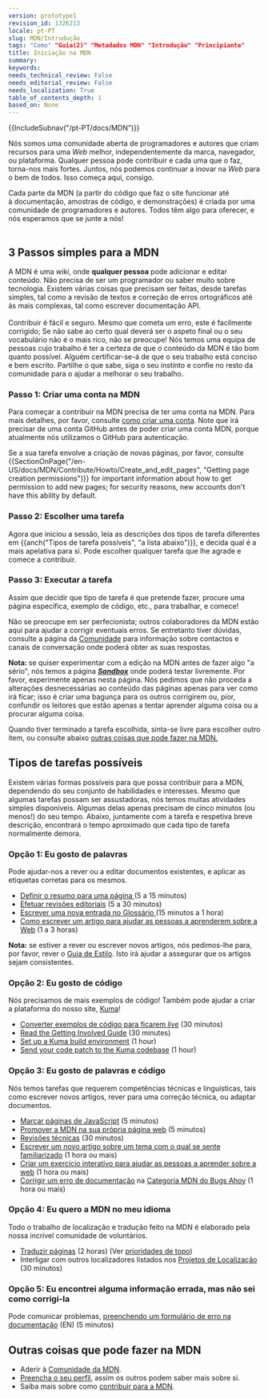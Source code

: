 ```yaml
---
version: prototype1
revision_id: 1326213
locale: pt-PT
slug: MDN/Intrudução
tags: "Como" "Guia(2)" "Metadados MDN" "Introdução" "Principiante"
title: Iniciação na MDN
summary: 
keywords: 
needs_technical_review: False
needs_editorial_review: False
needs_localization: True
table_of_contents_depth: 1
based_on: None
---
```

<div>{{IncludeSubnav("/pt-PT/docs/MDN")}}</div>

<p>Nós somos uma comunidade aberta de programadores e autores que criam recursos para uma <em>Web</em> melhor, independentemente da marca, navegador, ou plataforma. Qualquer pessoa pode contribuir e cada uma que o faz, torna-nos mais fortes. Juntos, nós podemos continuar a inovar na <em>Web</em> para o bem de todos. Isso começa aqui, consigo.</p>

<div class="pt" id="OutputArea" style="direction: ltr; text-align: left;">
<div class="Wrap" id="OutputText" style="direction: ltr; text-align: left;" tabindex="99999">
<div paragraphname="paragraph0"><span dstinfo="14:16" id="ouHighlight__14_16TO14_16" paragraphname="paragraph0" srcinfo="14:16">Cada parte da MDN</span><span id="noHighlight_0.4600410943937021"> </span><span dstinfo="18:18" id="ouHighlight__18_22TO18_18" paragraphname="paragraph0" srcinfo="18:22">(</span><span id="noHighlight_0.2816685285282383">a </span><span dstinfo="21:26" id="ouHighlight__18_22TO21_26" paragraphname="paragraph0" srcinfo="18:22">partir</span><span id="noHighlight_0.3010019351324419"> </span><span dstinfo="28:29" id="ouHighlight__24_26TO28_29" paragraphname="paragraph0" srcinfo="24:26">do</span><span id="noHighlight_0.48086100496992135"> </span><span dstinfo="31:36" id="ouHighlight__28_31TO31_36" paragraphname="paragraph0" srcinfo="28:31">código</span><span id="noHighlight_0.19621218445556554"> </span><span dstinfo="38:40" id="ouHighlight__33_36TO38_40" paragraphname="paragraph0" srcinfo="33:36">que</span><span id="noHighlight_0.0001073609287439714"> </span><span dstinfo="42:44" id="ouHighlight__38_42TO42_44" paragraphname="paragraph0" srcinfo="38:42">faz</span><span id="noHighlight_0.533507319663049"> </span><span dstinfo="46:46" id="ouHighlight__44_46TO46_46" paragraphname="paragraph0" srcinfo="44:46">o</span><span id="noHighlight_0.1689127734872916"> </span><span dstinfo="48:51" id="ouHighlight__48_51TO48_51" paragraphname="paragraph0" srcinfo="48:51">site</span><span id="noHighlight_0.48085326372347625"> </span><span dstinfo="53:61" id="ouHighlight__53_56TO53_61" paragraphname="paragraph0" srcinfo="53:56">funcionar</span><span id="noHighlight_0.19117383913956865">&nbsp;até à&nbsp;</span><span dstinfo="70:81" id="ouHighlight__65_77TO70_81" paragraphname="paragraph0" srcinfo="65:77">documentação</span><span id="noHighlight_0.4339589672582106">,</span><span id="noHighlight_0.34845973457629387"> </span><span dstinfo="84:91" id="ouHighlight__85_91TO84_91" paragraphname="paragraph0" srcinfo="85:91">amostras</span><span id="noHighlight_0.2539598217111553"> de </span><span dstinfo="96:101" id="ouHighlight__80_83TO96_101" paragraphname="paragraph0" srcinfo="80:83">código,</span><span id="noHighlight_0.43765431091199714"> </span><span dstinfo="103:103" id="ouHighlight__94_96TO103_103" paragraphname="paragraph0" srcinfo="94:96">e</span><span id="noHighlight_0.39601967821814243"> </span><span dstinfo="105:118" id="ouHighlight__98_103TO105_118" paragraphname="paragraph0" srcinfo="98:103">demonstrações)</span><span id="noHighlight_0.5066727395740428"> </span><span dstinfo="120:120" id="ouHighlight__105_106TO120_120" paragraphname="paragraph0" srcinfo="105:106">é</span><span id="noHighlight_0.6080532285565368"> </span><span dstinfo="122:127" id="ouHighlight__108_114TO122_127" paragraphname="paragraph0" srcinfo="108:114">criada</span><span id="noHighlight_0.03835652138107015"> </span><span dstinfo="129:131" id="ouHighlight__116_117TO129_131" paragraphname="paragraph0" srcinfo="116:117">por</span><span id="noHighlight_0.7590863312230668"> </span><span dstinfo="133:135" id="ouHighlight__119_119TO133_135" paragraphname="paragraph0" srcinfo="119:119">uma</span><span id="noHighlight_0.9669620829844346"> </span><span dstinfo="137:146" id="ouHighlight__121_129TO137_146" paragraphname="paragraph0" srcinfo="121:129">comunidade</span><span id="noHighlight_0.4086784795267352"> </span><span dstinfo="148:149" id="ouHighlight__131_132TO148_149" paragraphname="paragraph0" srcinfo="131:132">de</span><span id="noHighlight_0.5153626559962768">&nbsp;programadores&nbsp;</span><span dstinfo="167:167" id="ouHighlight__145_147TO167_167" paragraphname="paragraph0" srcinfo="145:147">e</span><span id="noHighlight_0.8523116255274712"> </span><span dstinfo="169:178" id="ouHighlight__149_155TO169_178" paragraphname="paragraph0" srcinfo="149:155">autores</span><span id="noHighlight_0.1738554598427129">.</span><span id="noHighlight_0.9209528867647527"> </span><span dstinfo="181:190" id="ouHighlight__158_165TO181_190" paragraphname="paragraph0" srcinfo="158:165">Todos</span><span id="noHighlight_0.690662936003594"> têm </span><span dstinfo="196:199" id="ouHighlight__171_179TO196_199" paragraphname="paragraph0" srcinfo="171:179">algo</span><span id="noHighlight_0.5382944792775253">&nbsp;para&nbsp;</span><span dstinfo="203:210" id="ouHighlight__184_188TO203_210" paragraphname="paragraph0" srcinfo="184:188">oferecer</span><span id="noHighlight_0.3419900886478675">,</span><span id="noHighlight_0.19706367129893487">&nbsp;e nós&nbsp;</span><span dstinfo="213:213" id="ouHighlight__191_193TO213_213" paragraphname="paragraph0" srcinfo="191:193">esperamos que se junte a nós!</span></div>

<div paragraphname="paragraph0">&nbsp;</div>
</div>
</div>

<h2 id="3_Passos_simples_para_a_MDN"><span>3 Passos simples para a MDN</span></h2>

<div class="pt" id="OutputArea" style="direction: ltr; text-align: left;">
<div class="Wrap" id="OutputText" style="direction: ltr; text-align: left;" tabindex="99999">
<div paragraphname="paragraph0"><span id="noHighlight_0.47920148300743626">A MDN&nbsp;</span><span dstinfo="4:4" id="ouHighlight__4_5TO4_4" paragraphname="paragraph0" srcinfo="4:5">é</span><span id="noHighlight_0.5491344717821757"> </span><span dstinfo="6:7" id="ouHighlight__7_7TO6_7" paragraphname="paragraph0" srcinfo="7:7">uma</span><span id="noHighlight_0.8750513674493037"> </span><em><span dstinfo="9:12" id="ouHighlight__9_12TO9_12" paragraphname="paragraph0" srcinfo="9:12">wiki</span></em><span id="noHighlight_0.7850095290312931">,</span><span id="noHighlight_0.5182284369975565"> </span><span dstinfo="15:18" id="ouHighlight__15_19TO15_18" paragraphname="paragraph0" srcinfo="15:19">onde</span><span id="noHighlight_0.018006826884430893"> </span><strong><span dstinfo="20:34" id="ouHighlight__21_26TO20_34" paragraphname="paragraph0" srcinfo="21:26">qualquer pessoa</span></strong><span id="noHighlight_0.4040337194597289"> </span><span dstinfo="36:39" id="ouHighlight__28_30TO36_39" paragraphname="paragraph0" srcinfo="28:30">pode</span><span id="noHighlight_0.9747336392889395"> </span><span dstinfo="41:49" id="ouHighlight__32_34TO41_49" paragraphname="paragraph0" srcinfo="32:34">adicionar</span><span id="noHighlight_0.7066487403238145"> </span><span dstinfo="51:51" id="ouHighlight__36_38TO51_51" paragraphname="paragraph0" srcinfo="36:38">e</span><span id="noHighlight_0.5446518252479879"> </span><span dstinfo="53:58" id="ouHighlight__40_43TO53_58" paragraphname="paragraph0" srcinfo="40:43">editar</span><span id="noHighlight_0.6426048314610565"> </span><span dstinfo="60:67" id="ouHighlight__45_51TO60_67" paragraphname="paragraph0" srcinfo="45:51">conteúdo</span><span id="noHighlight_0.8453660300988101">.</span><span id="noHighlight_0.055925875247653134"> </span><span dstinfo="70:73" id="ouHighlight__54_56TO70_73" paragraphname="paragraph0" srcinfo="54:56">N</span><span dstinfo="75:77" id="ouHighlight__58_62TO75_77" paragraphname="paragraph0" srcinfo="58:62">ão</span><span id="noHighlight_0.8092718734331236"> </span><span dstinfo="79:85" id="ouHighlight__64_70TO79_85" paragraphname="paragraph0" srcinfo="64:70">precisa</span><span id="noHighlight_0.22724740936320986"> de </span><span dstinfo="87:89" id="ouHighlight__72_73TO87_89" paragraphname="paragraph0" srcinfo="72:73">ser</span><span id="noHighlight_0.1843562915821374"> </span><span dstinfo="91:92" id="ouHighlight__75_75TO91_92" paragraphname="paragraph0" srcinfo="75:75">um</span><span id="noHighlight_0.3592619006001544"> </span><span dstinfo="94:104" id="ouHighlight__77_86TO94_104" paragraphname="paragraph0" srcinfo="77:86">programador</span><span id="noHighlight_0.285547875523669"> </span><span dstinfo="106:107" id="ouHighlight__88_89TO106_107" paragraphname="paragraph0" srcinfo="88:89">ou</span><span id="noHighlight_0.9061669056755919"> </span><span dstinfo="109:112" id="ouHighlight__91_94TO109_112" paragraphname="paragraph0" srcinfo="91:94">saber</span><span id="noHighlight_0.19684376567211204"> </span><span dstinfo="114:118" id="ouHighlight__98_100TO114_118" paragraphname="paragraph0" srcinfo="98:100">muito</span><span id="noHighlight_0.5675302021548134"> </span><span dstinfo="120:124" id="ouHighlight__102_106TO120_124" paragraphname="paragraph0" srcinfo="102:106">sobre</span><span id="noHighlight_0.11138225174850647"> </span><span dstinfo="126:136" id="ouHighlight__108_119TO126_136" paragraphname="paragraph0" srcinfo="108:119">tecnologia</span><span id="noHighlight_0.8834602769538198">.</span><span id="noHighlight_0.28454983315849447"> </span><span dstinfo="139:145" id="ouHighlight__122_130TO139_145" paragraphname="paragraph0" srcinfo="122:130">Existem várias</span><span id="noHighlight_0.8598458374371334"> </span><span dstinfo="154:159" id="ouHighlight__142_147TO154_159" paragraphname="paragraph0" srcinfo="142:147">coisas</span><span id="noHighlight_0.34892750513629345"> </span><span dstinfo="161:163" id="ouHighlight__149_152TO161_163" paragraphname="paragraph0" srcinfo="149:152">que</span><span id="noHighlight_0.9874443798556571"> </span><span dstinfo="165:172" id="ouHighlight__154_160TO165_172" paragraphname="paragraph0" srcinfo="154:160">precisam</span><span id="noHighlight_0.34244235656099486"> </span><span dstinfo="174:176" id="ouHighlight__162_163TO174_176" paragraphname="paragraph0" srcinfo="162:163">ser</span><span id="noHighlight_0.25841029026007567"> </span><span dstinfo="178:183" id="ouHighlight__165_168TO178_183" paragraphname="paragraph0" srcinfo="165:168">feitas</span><span id="noHighlight_0.32790348607369335">,</span><span id="noHighlight_0.0754749662753087"> </span><span dstinfo="186:187" id="ouHighlight__171_174TO186_187" paragraphname="paragraph0" srcinfo="171:174">desde</span><span id="noHighlight_0.45034184896804075"> </span><span dstinfo="189:195" id="ouHighlight__183_187TO189_195" paragraphname="paragraph0" srcinfo="183:187">tarefas</span><span id="noHighlight_0.889982282033675"> </span><span dstinfo="197:203" id="ouHighlight__176_181TO197_203" paragraphname="paragraph0" srcinfo="176:181">simples</span><span id="noHighlight_0.874949287144007">, tal como a </span><span id="noHighlight_0.17301975604090902">revisão de </span><span dstinfo="221:226" id="ouHighlight__197_208TO221_226" paragraphname="paragraph0" srcinfo="197:208">textos</span><span id="noHighlight_0.6149690455375806"> </span><span dstinfo="228:228" id="ouHighlight__210_212TO228_228" paragraphname="paragraph0" srcinfo="210:212">e</span><span id="noHighlight_0.9289231957504542"> </span><span dstinfo="230:239" id="ouHighlight__214_223TO230_239" paragraphname="paragraph0" srcinfo="214:223">correção de</span><span id="noHighlight_0.5040134767190689"> </span><span dstinfo="241:258" id="ouHighlight__225_229TO241_258" paragraphname="paragraph0" srcinfo="225:229">erros ortográficos</span><span id="noHighlight_0.5764830231422348"> até </span><span dstinfo="260:261" id="ouHighlight__231_232TO260_261" paragraphname="paragraph0" srcinfo="231:232">às</span><span id="noHighlight_0.31222671666655055"> mais </span><span dstinfo="263:271" id="ouHighlight__238_244TO263_271" paragraphname="paragraph0" srcinfo="238:244">complexas,</span><span id="noHighlight_0.14560557587044287"> </span><span dstinfo="273:281" id="ouHighlight__251_257TO273_281" paragraphname="paragraph0" srcinfo="251:257">tal como</span><span id="noHighlight_0.2685463990562986"> </span><span dstinfo="283:290" id="ouHighlight__259_265TO283_290" paragraphname="paragraph0" srcinfo="259:265">escrever</span><span id="noHighlight_0.19633858312747077"> </span><span dstinfo="292:303" id="ouHighlight__271_283TO292_303" paragraphname="paragraph0" srcinfo="271:283">documentação</span><span id="noHighlight_0.9021550954525854"> </span><span dstinfo="308:310" id="ouHighlight__267_269TO308_310" paragraphname="paragraph0" srcinfo="267:269">API</span><span id="noHighlight_0.34762725714498666">.</span></div>

<div paragraphname="paragraph0">&nbsp;</div>
</div>
</div>

<div class="pt" id="OutputArea" style="direction: ltr; text-align: left;">
<div class="Wrap" id="OutputText" style="direction: ltr; text-align: left;" tabindex="99999">
<div paragraphname="paragraph0"><span id="noHighlight_0.6939304266497809">Contribuir&nbsp;</span><span dstinfo="11:11" id="ouHighlight__13_14TO11_11" paragraphname="paragraph0" srcinfo="13:14">é</span><span id="noHighlight_0.754432452620986"> </span><span dstinfo="13:17" id="ouHighlight__16_19TO13_17" paragraphname="paragraph0" srcinfo="16:19">fácil</span><span id="noHighlight_0.12677613373170482"> </span><span dstinfo="19:19" id="ouHighlight__21_23TO19_19" paragraphname="paragraph0" srcinfo="21:23">e</span><span id="noHighlight_0.9169567677650025"> </span><span dstinfo="21:26" id="ouHighlight__25_28TO21_26" paragraphname="paragraph0" srcinfo="25:28">seguro</span><span id="noHighlight_0.35895146514742815">.</span><span id="noHighlight_0.11298517990296342"> </span><span dstinfo="29:33" id="ouHighlight__31_34TO29_33" paragraphname="paragraph0" srcinfo="31:34">Mesmo</span><span id="noHighlight_0.22314055925593745"> </span><span dstinfo="35:36" id="ouHighlight__36_37TO35_36" paragraphname="paragraph0" srcinfo="36:37">que cometa um erro</span><span id="noHighlight_0.4559037862176293">,</span><span dstinfo="60:64" id="ouHighlight__59_62TO60_64" paragraphname="paragraph0" srcinfo="59:62"> este é facilmente corrigido</span><span dstinfo="81:81" id="ouHighlight__76_76TO81_81" paragraphname="paragraph0" srcinfo="76:76">;</span><span id="noHighlight_0.40627264171417155"> </span><span dstinfo="83:84" id="ouHighlight__78_79TO83_84" paragraphname="paragraph0" srcinfo="78:79">Se</span><span id="noHighlight_0.2985670129310918"> não sabe ao certo qual deverá ser o aspeto final </span><span dstinfo="139:140" id="ouHighlight__128_129TO139_140" paragraphname="paragraph0" srcinfo="128:129">ou o seu vocabulário não é o mais rico</span><span id="noHighlight_0.5033058561197279">,</span><span id="noHighlight_0.03342360750842488"> </span><span dstinfo="171:173" id="ouHighlight__166_170TO171_173" paragraphname="paragraph0" srcinfo="166:170">não</span><span id="noHighlight_0.8750742285474321"> se </span><span dstinfo="178:185" id="ouHighlight__172_182TO178_185" paragraphname="paragraph0" srcinfo="172:182">preocupe</span><span id="noHighlight_0.14456605310738102">!</span><span id="noHighlight_0.7159356526709744"> </span><span dstinfo="188:192" id="ouHighlight__188_194TO188_192" paragraphname="paragraph0" srcinfo="188:194">Nós temos</span><span id="noHighlight_0.8891478782467954"> </span><span dstinfo="194:196" id="ouHighlight__196_196TO194_196" paragraphname="paragraph0" srcinfo="196:196">uma</span><span id="noHighlight_0.34570799241183214"> </span><span dstinfo="198:203" id="ouHighlight__198_201TO198_203" paragraphname="paragraph0" srcinfo="198:201">equipa</span><span id="noHighlight_0.4175451730392493"> </span><span dstinfo="205:206" id="ouHighlight__203_204TO205_206" paragraphname="paragraph0" srcinfo="203:204">de</span><span id="noHighlight_0.8630305052430338"> </span><span dstinfo="208:214" id="ouHighlight__206_211TO208_214" paragraphname="paragraph0" srcinfo="206:211">pessoas</span><span id="noHighlight_0.91504254606562"> </span><span dstinfo="216:219" id="ouHighlight__213_217TO216_219" paragraphname="paragraph0" srcinfo="213:217">cujo</span><span id="noHighlight_0.8103854016751867"> </span><span dstinfo="221:228" id="ouHighlight__219_221TO221_228" paragraphname="paragraph0" srcinfo="219:221">trabalho</span><span id="noHighlight_0.65601862530836"> </span><span dstinfo="230:230" id="ouHighlight__226_227TO230_230" paragraphname="paragraph0" srcinfo="226:227">é</span><span id="noHighlight_0.5841048903172054"> </span><span dstinfo="232:234" id="ouHighlight__232_235TO232_234" paragraphname="paragraph0" srcinfo="232:235">ter</span><span id="noHighlight_0.28754000201425867"> </span><span dstinfo="236:236" id="ouHighlight__229_230TO236_236" paragraphname="paragraph0" srcinfo="229:230">a</span><span id="noHighlight_0.8118269900735291"> </span><span dstinfo="238:244" id="ouHighlight__237_240TO238_244" paragraphname="paragraph0" srcinfo="237:240">certeza</span><span id="noHighlight_0.708513780871264"> de </span><span dstinfo="249:251" id="ouHighlight__242_245TO249_251" paragraphname="paragraph0" srcinfo="242:245">que</span><span id="noHighlight_0.9875258576783718"> o </span><span dstinfo="255:262" id="ouHighlight__253_260TO255_262" paragraphname="paragraph0" srcinfo="253:260">conteúdo</span><span id="noHighlight_0.22787459205105864"> </span><span dstinfo="264:269" id="ouHighlight__247_251TO264_269" paragraphname="paragraph0" srcinfo="247:251">da MDN</span><span id="noHighlight_0.32694403655209914"> </span><span dstinfo="271:271" id="ouHighlight__262_264TO271_271" paragraphname="paragraph0" srcinfo="262:264">é</span><span id="noHighlight_0.43821525588932086"> </span><span dstinfo="273:275" id="ouHighlight__266_267TO273_275" paragraphname="paragraph0" srcinfo="266:267">tão</span><span id="noHighlight_0.37403813332407077"> </span><span dstinfo="277:279" id="ouHighlight__269_272TO277_279" paragraphname="paragraph0" srcinfo="269:272">bom</span><span id="noHighlight_0.38391309247561567"> </span><span dstinfo="281:286" id="ouHighlight__274_275TO281_286" paragraphname="paragraph0" srcinfo="274:275">quanto</span><span id="noHighlight_0.03257742151312082"> </span><span dstinfo="288:295" id="ouHighlight__277_284TO288_295" paragraphname="paragraph0" srcinfo="277:284">possível</span><span id="noHighlight_0.10488359575747619">.</span><span id="noHighlight_0.7375956492335589"> </span><span dstinfo="298:303" id="ouHighlight__287_293TO298_303" paragraphname="paragraph0" srcinfo="287:293">Alguém</span><span id="noHighlight_0.7339586828005976"> </span><span dstinfo="310:319" id="ouHighlight__312_320TO310_319" paragraphname="paragraph0" srcinfo="312:320">certificar</span><span id="noHighlight_0.7685186939234422">-se-á de que o </span><span dstinfo="331:333" id="ouHighlight__322_325TO331_333" paragraphname="paragraph0" srcinfo="322:325">seu</span><span id="noHighlight_0.2158936316841401"> </span><span dstinfo="335:342" id="ouHighlight__327_330TO335_342" paragraphname="paragraph0" srcinfo="327:330">trabalho</span><span id="noHighlight_0.44200265413885365"> </span><span dstinfo="344:344" id="ouHighlight__332_333TO344_344" paragraphname="paragraph0" srcinfo="332:333">está</span><span id="noHighlight_0.7824145304173619"> </span><span dstinfo="346:353" id="ouHighlight__335_338TO346_353" paragraphname="paragraph0" srcinfo="335:338">conciso</span><span id="noHighlight_0.8205113491988623"> </span><span dstinfo="355:355" id="ouHighlight__340_342TO355_355" paragraphname="paragraph0" srcinfo="340:342">e</span><span id="noHighlight_0.2967837506349432"> </span><span dstinfo="357:367" id="ouHighlight__344_355TO357_367" paragraphname="paragraph0" srcinfo="344:355">bem escrito</span><span id="noHighlight_0.1417488745865505">.</span><span id="noHighlight_0.7186922743172103"> P</span><span dstinfo="370:381" id="ouHighlight__358_362TO370_381" paragraphname="paragraph0" srcinfo="358:362">artilhe</span><span id="noHighlight_0.31150297125971427"> </span><span dstinfo="383:387" id="ouHighlight__364_367TO383_387" paragraphname="paragraph0" srcinfo="364:367">o que</span><span id="noHighlight_0.25179450598587694"> </span><span dstinfo="389:392" id="ouHighlight__373_376TO389_392" paragraphname="paragraph0" srcinfo="373:376">sabe</span><span id="noHighlight_0.4558381673714762">,</span><span id="noHighlight_0.6630645323624911"> </span><span dstinfo="396:399" id="ouHighlight__382_387TO396_399" paragraphname="paragraph0" srcinfo="382:387">siga o seu instinto </span><span id="noHighlight_0.16705133535882088"> </span><span dstinfo="420:420" id="ouHighlight__405_407TO420_420" paragraphname="paragraph0" srcinfo="405:407">e</span><span id="noHighlight_0.7738893383584872"> </span><span dstinfo="422:428" id="ouHighlight__409_413TO422_428" paragraphname="paragraph0" srcinfo="409:413">confie</span><span id="noHighlight_0.8909652779069059"> </span><span dstinfo="430:431" id="ouHighlight__415_416TO430_431" paragraphname="paragraph0" srcinfo="415:416">no</span><span id="noHighlight_0.047160979487215204"> </span><span dstinfo="433:437" id="ouHighlight__422_425TO433_437" paragraphname="paragraph0" srcinfo="422:425">resto</span><span id="noHighlight_0.3498706762716407"> </span><span dstinfo="439:440" id="ouHighlight__427_428TO439_440" paragraphname="paragraph0" srcinfo="427:428">da</span><span id="noHighlight_0.4435827843376339"> </span><span dstinfo="442:451" id="ouHighlight__430_442TO442_451" paragraphname="paragraph0" srcinfo="430:442">comunidade</span><span id="noHighlight_0.423638827999702"> para o ajudar a melhorar o seu trabalho.</span></div>
</div>
</div>

<h3 id="Passo_1_Criar_uma_conta_na_MDN">Passo 1: Criar uma conta na MDN</h3>

<p>Para começar a contribuir na MDN precisa de ter uma conta na MDN. Para mais detalhes, por favor, consulte <a href="/en-US/docs/MDN/Contribute/Howto/Create_an_MDN_account">como criar uma conta</a>. Note que irá precisar de uma conta GitHub antes de poder criar uma conta MDN, porque atualmente nós utilizamos o GitHub para autenticação.</p>

<p>Se a sua tarefa envolve a criação de novas páginas, por favor, consulte {{SectionOnPage("/en-US/docs/MDN/Contribute/Howto/Create_and_edit_pages", "Getting page creation permissions")}} for important information about how to get permission to add new pages; for security reasons, new accounts don't have this ability by default.</p>

<h3 id="Passo_2_Escolher_uma_tarefa">Passo 2: Escolher uma tarefa</h3>

<div class="pt" id="OutputArea" style="direction: ltr; text-align: left;">
<div class="Wrap" id="OutputText" style="direction: ltr; text-align: left;" tabindex="99999">
<div paragraphname="paragraph0"><span dstinfo="6:8" id="ouHighlight__4_7TO6_8" paragraphname="paragraph0" srcinfo="4:7">Agora que</span><span id="noHighlight_0.7397612230677483"> </span><span id="noHighlight_0.8224719251874061">iniciou a sessão</span><span id="noHighlight_0.07721447543089255">,</span><span id="noHighlight_0.20180178040099794"> </span><span dstinfo="28:31" id="ouHighlight__28_31TO28_31" paragraphname="paragraph0" srcinfo="28:31">leia</span><span id="noHighlight_0.1347259088605407"> </span><span dstinfo="33:34" id="ouHighlight__33_35TO33_34" paragraphname="paragraph0" srcinfo="33:35">as</span><span id="noHighlight_0.1550906597924332"> </span><span dstinfo="36:45" id="ouHighlight__37_48TO36_45" paragraphname="paragraph0" srcinfo="37:48">descrições</span><span id="noHighlight_0.5936187806451623"> </span><span dstinfo="47:49" id="ouHighlight__50_51TO47_49" paragraphname="paragraph0" srcinfo="50:51">dos</span><span id="noHighlight_0.1548364293201867"> </span><span dstinfo="51:55" id="ouHighlight__68_72TO51_55" paragraphname="paragraph0" srcinfo="68:72">tipos de tarefa diferentes </span><span dstinfo="51:55" paragraphname="paragraph0" srcinfo="68:72">em</span><span id="noHighlight_0.9921036450111824"> </span>{{anch("Tipos de tarefa possíveis", "a lista abaixo")}},<span id="noHighlight_0.3056672720834265"> </span><span dstinfo="136:136" id="ouHighlight__128_130TO136_136" paragraphname="paragraph0" srcinfo="128:130">e</span><span id="noHighlight_0.644837387548433"> </span><span dstinfo="138:144" id="ouHighlight__132_137TO138_144" paragraphname="paragraph0" srcinfo="132:137">decid</span><span dstinfo="166:171" id="ouHighlight__154_160TO166_171" paragraphname="paragraph0" srcinfo="154:160">a qual é a mais apelativa para si</span><span id="noHighlight_0.34950865963617184">.</span><span id="noHighlight_0.23952518307785142"> </span><span dstinfo="174:177" id="ouHighlight__170_172TO174_177" paragraphname="paragraph0" srcinfo="170:172">Pode</span><span id="noHighlight_0.4532969186995154"> </span><span dstinfo="184:191" id="ouHighlight__178_181TO184_191" paragraphname="paragraph0" srcinfo="178:181">escolher</span><span id="noHighlight_0.31003284659874975"> </span><span dstinfo="193:200" id="ouHighlight__183_185TO193_200" paragraphname="paragraph0" srcinfo="183:185">qualquer</span><span id="noHighlight_0.17357587947915787"> </span><span dstinfo="202:207" id="ouHighlight__187_190TO202_207" paragraphname="paragraph0" srcinfo="187:190">tarefa que lhe agrade e comece a contribuir</span><span id="noHighlight_0.470803195280464">.</span></div>
</div>
</div>

<h3 id="Passo_3_Executar_a_tarefa">Passo 3: Executar a tarefa</h3>

<p>Assim que decidir que tipo de tarefa é que pretende fazer, procure uma página específica, exemplo de código, etc., para trabalhar, e comece!</p>

<p>Não se preocupe em ser perfecionista; outros colaboradores da MDN estão aqui para ajudar a corrigir eventuais erros. Se entretanto tiver dúvidas, consulte a página da <a href="/en-US/docs/MDN/Community">Comunidade</a> para informação sobre contactos e canais de conversação onde poderá obter as suas respostas.</p>

<div class="note">
<p><strong>Nota: </strong>se quiser experimentar com a edição na MDN antes de fazer algo "a sério", nós temos a página <em><strong><a href="/en-US/docs/Sandbox">Sandbox</a></strong></em> onde poderá testar livremente. Por favor, experimente apenas nesta página. Nós pedimos que não proceda a alterações desnecessárias ao conteúdo das páginas apenas para ver como irá ficar; isso é criar uma bagunça para os outros corrigirem ou, pior, confundir os leitores que estão apenas a tentar aprender alguma coisa ou a procurar alguma coisa.</p>
</div>

<p>Quando tiver terminado a tarefa escolhida, sinta-se livre para escolher outro item, ou consulte abaixo <a href="#Other_things_you_can_do_on_MDN">outras coisas que pode fazer na MDN.</a></p>

<h2 id="Tipos_de_tarefas_possíveis">Tipos de tarefas possíveis</h2>

<p>Existem várias formas possíveis para que possa contribuir para a MDN, dependendo do seu conjunto de habilidades e interesses. Mesmo que algumas tarefas possam ser assustadoras, nós temos muitas atividades simples disponíveis. Algumas delas apenas precisam de cinco minutos (ou menos!) do seu tempo. Abaixo, juntamente com a tarefa e respetiva breve descrição, encontrará o tempo aproximado que cada tipo de tarefa normalmente demora.</p>

<h3 id="Opção_1_Eu_gosto_de_palavras">Opção 1: Eu gosto de palavras</h3>

<p>Pode ajudar-nos a rever ou a editar documentos existentes, e aplicar as etiquetas corretas para os mesmos.</p>

<ul>
 <li><a href="/pt-PT/docs/MDN/Contribute/Howto/Como_definir_o_resumo_para_uma_pagina">Definir o resumo para uma página </a>(5 a 15 minutos)</li>
 <li><a href="/pt-PT/docs/MDN/Contribute/Howto/fazer_revisão_editorial">Efetuar revisões editoriais</a> (5 a 30 minutos)</li>
 <li><a href="/pt-PT/docs/MDN/Contribute/Howto/Como_escrever_uma_nova_entrada_no_Glossario">Escrever uma nova entrada no Glossário </a>(15 minutos a 1 hora)</li>
 <li><a href="/pt-PT/docs/MDN/Contribute/Howto/Como_escrever_um_artigo_para_ajudar_as_pessoas_a_aprenderem_sobre_a_Web">Como escrever um artigo para ajudar as pessoas a aprenderem sobre a Web</a> (1 a 3 horas)</li>
</ul>

<div class="note"><strong>Nota:</strong> se estiver a rever ou escrever novos artigos, nós pedimos-lhe para, por favor, rever o <a href="/pt-PT/docs/MDN/Contribute/linhas_diretrizes/Guia_de_estilo_de_escrita">Guia de Estilo</a>. Isto irá ajudar a assegurar que os artigos sejam consistentes.</div>

<h3 id="Opção_2_Eu_gosto_de_código">Opção 2: Eu gosto de código</h3>

<p>Nós precisamos de mais exemplos de código! Também pode ajudar a criar a plataforma do nosso site, <a href="/en-US/docs/MDN/Kuma">Kuma</a>!</p>

<ul>
 <li><a href="/pt-PT/docs/MDN/Contribute/Howto/Como_converter_exemplos_de_codigo_para_ficarem_live">Converter exemplos de código para ficarem <em>live</em></a> (30 minutos)</li>
 <li><a href="https://wiki.mozilla.org/Webdev/GetInvolved/developer.mozilla.org">Read the Getting Involved Guide</a> (30 minutes)</li>
 <li><a href="http://kuma.readthedocs.org/en/latest/installation.html">Set up a Kuma build environment</a> (1 hour)</li>
 <li><a href="https://github.com/mozilla/kuma#readme">Send your code patch to the Kuma codebase</a> (1 hour)</li>
</ul>

<h3 id="Opção_3_Eu_gosto_de_palavras_e_código">Opção 3: Eu gosto de palavras e código</h3>

<p>Nós temos tarefas que requerem competências técnicas e linguísticas, tais como escrever novos artigos, rever para uma correção técnica, ou adaptar documentos.</p>

<ul>
 <li><a href="/en-US/docs/MDN/Contribute/Howto/Tag_JavaScript_pages">Marcar páginas de JavaScript</a> (5 minutos)</li>
 <li><a href="/en-US/docs/MDN/About/Promote">Promover a MDN na sua própria página web</a> (5 minutos)</li>
 <li><a href="/en-US/docs/MDN/Contribute/Howto/Do_a_technical_review">Revisões técnicas</a> (30 minutos)</li>
 <li><a href="/en-US/docs/MDN/Contribute/Howto/Create_and_edit_pages">Escrever um novo artigo sobre um tema com o qual se sente familiarizado</a> (1 hora ou mais)</li>
 <li><a href="/en-US/docs/MDN/Contribute/Howto/Create_an_interactive_exercise_to_help_learning_the_web">Criar um exercício interativo para ajudar as pessoas a aprender sobre a web</a> (1 hora ou mais)</li>
 <li><a href="/en-US/docs/MDN/Contribute/Howto/Resolve_a_mentored_developer_doc_request">Corrigir um erro de documentação</a> na <a href="http://www.joshmatthews.net/bugsahoy/?mdn=1">Categoria MDN do Bugs Ahoy</a> (1 hora ou mais)</li>
</ul>

<h3 id="Opção_4_Eu_quero_a_MDN_no_meu_idioma">Opção 4: Eu quero a MDN no meu idioma</h3>

<p>Todo o trabalho de localização e tradução feito na MDN é elaborado pela nossa incrível comunidade de voluntários.</p>

<ul>
 <li><a href="/pt-PT/docs/MDN/Contribute/Localize/Translating_pages">Traduzir páginas</a> (2 horas) (Ver <a href="/pt-PT/docs/MDN/Doc_status/l10nPrioridade">prioridades de topo</a>)</li>
 <li>Interligar com outros localizadores listados nos&nbsp;<a href="/pt-PT/docs/MDN/Contribute/Localize/Projetos_localização">Projetos de Localização</a> (30 minutos)</li>
</ul>

<h3 id="Opção_5_Eu_encontrei_alguma_informação_errada_mas_não_sei_como_corrigi-la">Opção 5: Eu encontrei alguma informação errada, mas não sei como corrigi-la</h3>

<p>Pode comunicar problemas, <a class="external" href="https://bugzilla.mozilla.org/form.doc">preenchendo um formulário de erro na documentação</a> (EN) (5 minutos)</p>

<h2 id="Outras_coisas_que_pode_fazer_na_MDN">Outras coisas que pode fazer na MDN</h2>

<ul>
 <li>Aderir à <a href="/pt-PT/docs/MDN/Comunidade">Comunidade da MDN</a>.</li>
 <li><a href="/en-US/profile">Preencha o seu perfil</a>, assim os outros podem saber mais sobre si.</li>
 <li>Saiba mais sobre como <a href="/pt-PT/docs/MDN/Contribute">contribuir para a MDN</a>.</li>
</ul>

